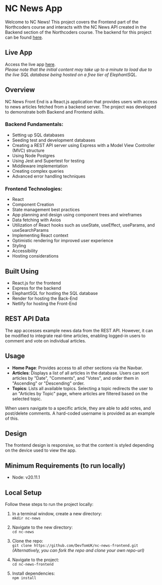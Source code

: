 # NC News App

Welcome to NC News! This project covers the Frontend part of the Northcoders course and interacts with the NC News API created in the Backend section of the Northcoders course. The backend for this project can be found [here](https://github.com/DevTomUK/backend-project).

## Live App

Access the live app [here](https://ncnewsheeley.netlify.app/).  
*Please note that the initial content may take up to a minute to load due to the live SQL database being hosted on a free tier of ElephantSQL.*

## Overview

NC News Front End is a React.js application that provides users with access to news articles fetched from a backend server. The project was developed to demonstrate both Backend and Frontend skills.

### Backend Fundamentals:

- Setting up SQL databases
- Seeding test and development databases
- Creating a REST API server using Express with a Model View Controller (MVC) structure
- Using Node Postgres
- Using Jest and Supertest for testing
- Middleware implementation
- Creating complex queries
- Advanced error handling techniques

### Frontend Technologies:

- React
- Component Creation
- State management best practices
- App planning and design using component trees and wireframes
- Data fetching with Axios
- Utilization of React hooks such as useState, useEffect, useParams, and useSearchParams
- Implementing React context
- Optimistic rendering for improved user experience
- Styling
- Accessibility
- Hosting considerations

## Built Using

- React.js for the frontend
- Express for the backend
- ElephantSQL for hosting the SQL database
- Render for hosting the Back-End
- Netlify for hosting the Front-End

## REST API Data

The app accesses example news data from the REST API. However, it can be modified to integrate real-time articles, enabling logged-in users to comment and vote on individual articles.

## Usage

- **Home Page**: Provides access to all other sections via the Navbar.
- **Articles**: Displays a list of all articles in the database. Users can sort articles by "Date", "Comments", and "Votes", and order them in "Ascending" or "Descending" order.
- **Topics**: Lists all available topics. Selecting a topic redirects the user to an "Articles by Topic" page, where articles are filtered based on the selected topic.  

When users navigate to a specific article, they are able to add votes, and post/delete comments. A hard-coded username is provided as an example of this.

## Design

The frontend design is responsive, so that the content is styled depending on the device used to view the app.

## Minimum Requirements (to run locally)

- Node: v20.11.1

## Local Setup

Follow these steps to run the project locally:

1. In a terminal window, create a new directory:  
```mkdir nc-news```

2. Navigate to the new directory:  
```cd nc-news```

3. Clone the repo:  
```git clone https://github.com/DevTomUK/nc-news-frontend.git```  
*(Alternatively, you can fork the repo and clone your own repo-url)*

4. Navigate to the project:  
```cd nc-news-frontend```

5. Install dependencies:  
```npm install```

